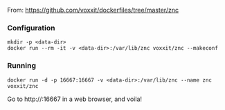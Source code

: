 From:
https://github.com/voxxit/dockerfiles/tree/master/znc

### Configuration

```
mkdir -p <data-dir>
docker run --rm -it -v <data-dir>:/var/lib/znc voxxit/znc --makeconf
```

### Running

```
docker run -d -p 16667:16667 -v <data-dir>:/var/lib/znc --name znc voxxit/znc
```

Go to http://<host IP>:16667 in a web browser, and voila!
